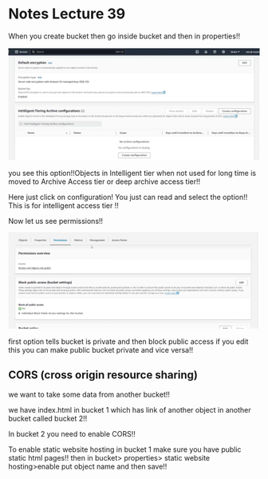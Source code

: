 # Notes Lecture 39

When you create bucket then go inside bucket and then in properties!!

![alt text](image.png)

you see this option!!Objects in Intelligent tier when not used for long time is moved to Archive Access tier or
deep archive access tier!!

Here just click on configuration! You just can read and select the option!!
This is for intelligent access tier !!

Now let us see permissions!!

![alt text](image-1.png)
 
 first option tells bucket is private and then block public access if you edit this you can make public 
 bucket private and vice versa!!

## CORS (cross origin resource sharing)

we want to take some data from another bucket!!

we have index.html in bucket 1 which has link of another object in another
bucket called bucket 2!!

In bucket 2 you need to enable CORS!!

To enable static website hosting in bucket 1 make sure you have public static html pages!!
then in bucket> properties> static website hosting>enable
put object name and then save!!